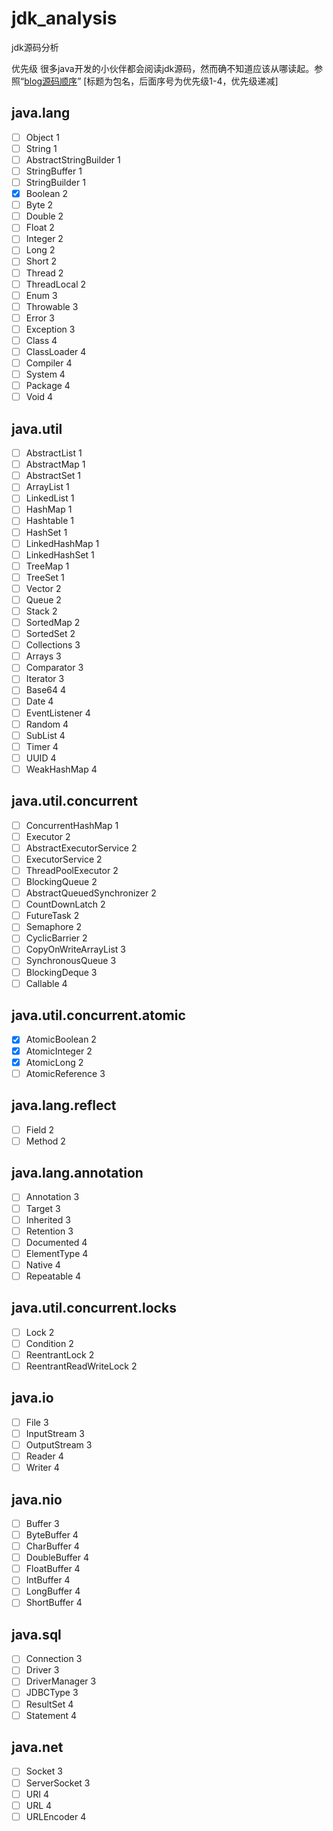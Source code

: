 # jdk_analysis
jdk源码分析

优先级
很多java开发的小伙伴都会阅读jdk源码，然而确不知道应该从哪读起。参照“[blog源码顺序](http://yuyublog.top/2018/10/08/java%E6%BA%90%E7%A0%81%E9%98%85%E8%AF%BB%E9%A1%BA%E5%BA%8F/)”
[标题为包名，后面序号为优先级1-4，优先级递减]

## java.lang

- [ ] Object 1
- [ ] String 1
- [ ] AbstractStringBuilder 1
- [ ] StringBuffer 1
- [ ] StringBuilder 1
- [x] Boolean 2
- [ ] Byte 2
- [ ] Double 2
- [ ] Float 2
- [ ] Integer 2
- [ ] Long 2
- [ ] Short 2
- [ ] Thread 2
- [ ] ThreadLocal 2
- [ ] Enum 3
- [ ] Throwable 3
- [ ] Error 3
- [ ] Exception 3
- [ ] Class 4
- [ ] ClassLoader 4
- [ ] Compiler 4
- [ ] System 4
- [ ] Package 4
- [ ] Void 4

## java.util

- [ ] AbstractList 1
- [ ] AbstractMap 1
- [ ] AbstractSet 1
- [ ] ArrayList 1
- [ ] LinkedList 1
- [ ] HashMap 1
- [ ] Hashtable 1
- [ ] HashSet 1
- [ ] LinkedHashMap 1
- [ ] LinkedHashSet 1
- [ ] TreeMap 1
- [ ] TreeSet 1
- [ ] Vector 2
- [ ] Queue 2
- [ ] Stack 2
- [ ] SortedMap 2
- [ ] SortedSet 2
- [ ] Collections 3
- [ ] Arrays 3
- [ ] Comparator 3
- [ ] Iterator 3
- [ ] Base64 4
- [ ] Date 4
- [ ] EventListener 4
- [ ] Random 4
- [ ] SubList 4
- [ ] Timer 4
- [ ] UUID 4
- [ ] WeakHashMap 4

## java.util.concurrent

- [ ] ConcurrentHashMap 1
- [ ] Executor 2
- [ ] AbstractExecutorService 2
- [ ] ExecutorService 2
- [ ] ThreadPoolExecutor 2
- [ ] BlockingQueue 2
- [ ] AbstractQueuedSynchronizer 2
- [ ] CountDownLatch 2
- [ ] FutureTask 2
- [ ] Semaphore 2
- [ ] CyclicBarrier 2
- [ ] CopyOnWriteArrayList 3
- [ ] SynchronousQueue 3
- [ ] BlockingDeque 3
- [ ] Callable 4

## java.util.concurrent.atomic

- [x] AtomicBoolean 2
- [x] AtomicInteger 2
- [x] AtomicLong 2
- [ ] AtomicReference 3

## java.lang.reflect

- [ ] Field 2
- [ ] Method 2

## java.lang.annotation

- [ ] Annotation 3
- [ ] Target 3
- [ ] Inherited 3
- [ ] Retention 3
- [ ] Documented 4
- [ ] ElementType 4
- [ ] Native 4
- [ ] Repeatable 4

## java.util.concurrent.locks

- [ ] Lock 2
- [ ] Condition 2
- [ ] ReentrantLock 2
- [ ] ReentrantReadWriteLock 2

## java.io

- [ ] File 3
- [ ] InputStream 3
- [ ] OutputStream 3
- [ ] Reader 4
- [ ] Writer 4

## java.nio

- [ ] Buffer 3
- [ ] ByteBuffer 4
- [ ] CharBuffer 4
- [ ] DoubleBuffer 4
- [ ] FloatBuffer 4
- [ ] IntBuffer 4
- [ ] LongBuffer 4
- [ ] ShortBuffer 4

## java.sql

- [ ] Connection 3
- [ ] Driver 3
- [ ] DriverManager 3
- [ ] JDBCType 3
- [ ] ResultSet 4
- [ ] Statement 4

## java.net

- [ ] Socket 3
- [ ] ServerSocket 3
- [ ] URI 4
- [ ] URL 4
- [ ] URLEncoder 4
